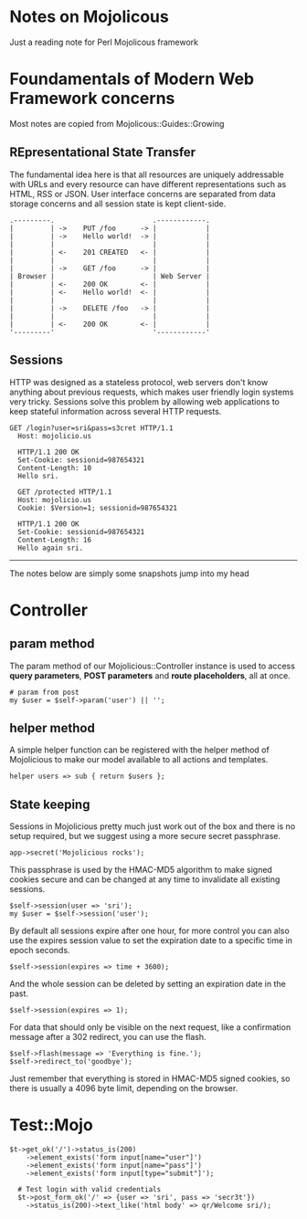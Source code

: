 # Notes on Mojolicous

Just a reading note for Perl Mojolicous framework

# Foundamentals of Modern Web Framework concerns

Most notes are copied from Mojolicous::Guides::Growing

## REpresentational State Transfer

The fundamental idea here is that all resources are uniquely addressable with
URLs and every resource can have different representations such as HTML, RSS or
JSON. User interface concerns are separated from data storage concerns and all
session state is kept client-side.

    .---------.                        .------------.
    |         | ->    PUT /foo      -> |            |
    |         | ->    Hello world!  -> |            |
    |         |                        |            |
    |         | <-    201 CREATED   <- |            |
    |         |                        |            |
    |         | ->    GET /foo      -> |            |
    | Browser |                        | Web Server |
    |         | <-    200 OK        <- |            |
    |         | <-    Hello world!  <- |            |
    |         |                        |            |
    |         | ->    DELETE /foo   -> |            |
    |         |                        |            |
    |         | <-    200 OK        <- |            |
    '---------'                        '------------'

## Sessions
HTTP was designed as a stateless protocol, web servers don't know anything about
previous requests, which makes user friendly login systems very tricky. Sessions
solve this problem by allowing web applications to keep stateful information
across several HTTP requests.

    GET /login?user=sri&pass=s3cret HTTP/1.1
      Host: mojolicio.us
    
      HTTP/1.1 200 OK
      Set-Cookie: sessionid=987654321
      Content-Length: 10
      Hello sri.
    
      GET /protected HTTP/1.1
      Host: mojolicio.us
      Cookie: $Version=1; sessionid=987654321
    
      HTTP/1.1 200 OK
      Set-Cookie: sessionid=987654321
      Content-Length: 16
      Hello again sri.

* * *

The notes below are simply some snapshots jump into my head

# Controller

## param method
The param method of our Mojolicious::Controller instance is used to access **query
parameters**, **POST parameters** and **route placeholders**, all at once.

    # param from post
    my $user = $self->param('user') || '';

## helper method
A simple helper function can be registered with the helper method of Mojolicious
to make our model available to all actions and templates.

    helper users => sub { return $users };

## State keeping
Sessions in Mojolicious pretty much just work out of the box and there is no setup required, but we suggest using a more secure secret passphrase.

    app->secret('Mojolicious rocks');
This passphrase is used by the HMAC-MD5 algorithm to make signed cookies secure and can be changed at any time to invalidate all existing sessions.

    $self->session(user => 'sri');
    my $user = $self->session('user');
By default all sessions expire after one hour, for more control you can also use the expires session value to set the expiration date to a specific time in epoch seconds.

    $self->session(expires => time + 3600);
And the whole session can be deleted by setting an expiration date in the past.

    $self->session(expires => 1);
For data that should only be visible on the next request, like a confirmation message after a 302 redirect, you can use the flash.

    $self->flash(message => 'Everything is fine.');
    $self->redirect_to('goodbye');
Just remember that everything is stored in HMAC-MD5 signed cookies, so there is usually a 4096 byte limit, depending on the browser.


# Test::Mojo

    $t->get_ok('/')->status_is(200)
        ->element_exists('form input[name="user"]')
        ->element_exists('form input[name="pass"]')
        ->element_exists('form input[type="submit"]');
    
      # Test login with valid credentials
      $t->post_form_ok('/' => {user => 'sri', pass => 'secr3t'})
        ->status_is(200)->text_like('html body' => qr/Welcome sri/);
